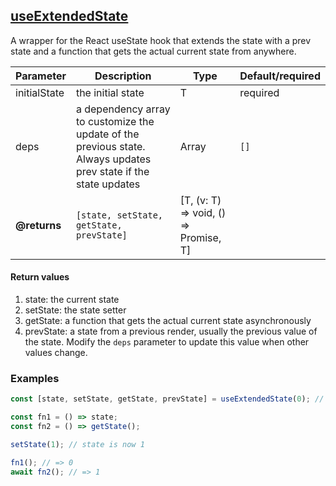 ## [useExtendedState](src/hooks/useExtendedState.ts)

A wrapper for the React useState hook that extends the state with a prev state and a function that gets the actual
current state from anywhere.

| Parameter | Description | Type | Default/required |
|------|--------------|-----------|-------------|
| initialState | the initial state | T | required |
| deps | a dependency array to customize the update of the previous state. Always updates prev state if the state updates | Array<any> | `[]` |
| **@returns** | `[state, setState, getState, prevState]` | [T, (v: T) => void, () => Promise<T>, T] | |

#### Return values
1. state: the current state
2. setState: the state setter
3. getState: a function that gets the actual current state asynchronously
4. prevState: a state from a previous render, usually the previous value of the state. Modify the `deps` parameter to update this value when other values change.

### Examples
```javascript
const [state, setState, getState, prevState] = useExtendedState(0); // => state = 0, prevState = undefined

const fn1 = () => state;
const fn2 = () => getState();

setState(1); // state is now 1

fn1(); // => 0
await fn2(); // => 1
```

